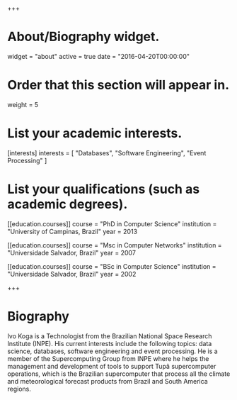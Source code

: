 +++
# About/Biography widget.
widget = "about"
active = true
date = "2016-04-20T00:00:00"

# Order that this section will appear in.
weight = 5

# List your academic interests.
[interests]
  interests = [
    "Databases",
    "Software Engineering",
    "Event Processing"
  ]

# List your qualifications (such as academic degrees).
[[education.courses]]
  course = "PhD in Computer Science"
  institution = "University of Campinas, Brazil"
  year = 2013

[[education.courses]]
  course = "Msc in Computer Networks"
  institution = "Universidade Salvador, Brazil"
  year = 2007

[[education.courses]]
  course = "BSc in Computer Science"
  institution = "Universidade Salvador, Brazil"
  year = 2002

+++

# Biography

Ivo Koga is a Technologist from the Brazilian National Space Research Institute (INPE). His current interests include the following topics: data science, databases, software engineering and event processing. He is a member of the Supercomputing Group from INPE where he helps the management and development of tools to support Tupã supercomputer operations, which is the Brazilian supercomputer that process all the climate and meteorological forecast products from Brazil and South America regions.
